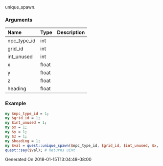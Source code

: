 unique_spawn.
### Arguments
**Name**|**Type**|**Description**
:---|:---|:---
npc_type_id|int|
grid_id|int|
int_unused|int|
x|float|
y|float|
z|float|
heading|float|

### Example

```perl
my $npc_type_id = 1;
my $grid_id = 1;
my $int_unused = 1;
my $x = 1;
my $y = 1;
my $z = 1;
my $heading = 1;
my $val = quest::unique_spawn($npc_type_id, $grid_id, $int_unused, $x, $y, $z, $heading);
quest::say($val); # Returns uint
```


Generated On 2018-01-15T13:04:48-08:00